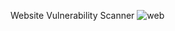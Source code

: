 Website Vulnerability Scanner
![web](https://user-images.githubusercontent.com/93094166/228315023-7518da70-5d00-4c48-ba75-8cd0302b6b5a.jpg)
